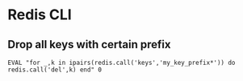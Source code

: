 # Redis CLI

## Drop all keys with certain prefix

```
EVAL "for _,k in ipairs(redis.call('keys','my_key_prefix*')) do redis.call('del',k) end" 0
```
